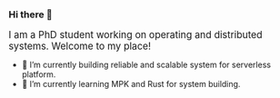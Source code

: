 ### Hi there 👋

<span style="font-size:larger;">I am a PhD student working on operating and distributed systems. Welcome to my place!</span>

- 🔭  I’m currently building reliable and scalable system for serverless platform.
- 🌱  I’m currently learning MPK and Rust for system building. 

<!--
**samanta-amit/samanta-amit** is a ✨ _special_ ✨ repository because its `README.md` (this file) appears on your GitHub profile.

Here are some ideas to get you started:

- 🔭 I’m currently working on distributed systems for serverless platform.
- 🌱 I’m currently learning ...
- 👯 I’m looking to collaborate on ...
- 🤔 I’m looking for help with ...
- 💬 Ask me about ...
- 📫 How to reach me: ...
- 😄 Pronouns: ...
- ⚡ Fun fact: ...
-->

